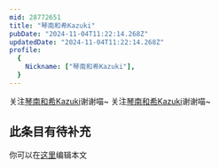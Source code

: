 ```yaml
---
mid: 28772651
title: "琴南和希Kazuki"
pubDate: "2024-11-04T11:22:14.268Z"
updatedDate: "2024-11-04T11:22:14.268Z"
profile:
  {
    Nickname: ["琴南和希Kazuki"],
  }
---
```


关注[琴南和希Kazuki](https://space.bilibili.com/28772651)谢谢喵~ 关注[琴南和希Kazuki](https://space.bilibili.com/28772651)谢谢喵~

## 此条目有待补充
你可以在[这里](https://github.com/Yuhanawa/VTuber.ICU-Content/edit/master/v/琴南和希Kazuki/index.md)编辑本文
